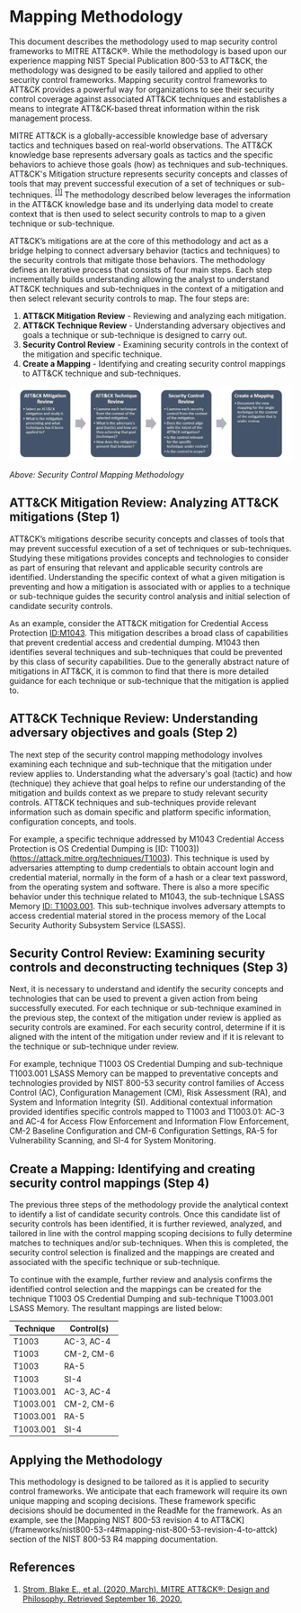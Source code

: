 # Mapping Methodology

This document describes the methodology used to map security control frameworks to MITRE ATT&CK®. While the methodology is based upon our experience mapping NIST Special Publication 800-53 to ATT&CK, the methodology was designed to be easily tailored and applied to other security control frameworks. Mapping security control frameworks to ATT&CK provides a powerful way for organizations to see their security control coverage against associated ATT&CK techniques and establishes a means to integrate ATT&CK-based threat information within the risk management process.  

MITRE ATT&CK is a globally-accessible knowledge base of adversary tactics and techniques based on real-world observations. The ATT&CK knowledge base represents adversary goals as tactics and the specific behaviors to achieve those goals (how) as techniques and sub-techniques. ATT&CK's Mitigation structure represents security concepts and classes of tools that may prevent successful execution of a set of techniques or sub-techniques. <sup>[[1]](https://attack.mitre.org/docs/ATTACK_Design_and_Philosophy_March_2020.pdf)</sup> The methodology described below leverages the information in the ATT&CK knowledge base and its underlying data model to create context that is then used to select security controls to map to a given technique or sub-technique.

ATT&CK’s mitigations are at the core of this methodology and act as a bridge helping to connect adversary behavior (tactics and techniques) to the security controls that mitigate those behaviors. The methodology defines an iterative process that consists of four main steps. Each step incrementally builds understanding allowing the analyst to understand ATT&CK techniques and sub-techniques in the context of a mitigation and then select relevant security controls to map. The four steps are:

1. **ATT&CK Mitigation Review** - Reviewing and analyzing each mitigation.
2. **ATT&CK Technique Review** - Understanding adversary objectives and goals a technique or sub-technique is designed to carry out.
3. **Security Control Review** - Examining security controls in the context of the mitigation and specific technique.
4. **Create a Mapping** - Identifying and creating security control mappings to ATT&CK technique and sub-techniques. 

<img src="/docs/mapping_overview.png" width="900px">

_Above: Security Control Mapping Methodology_

## ATT&CK Mitigation Review: Analyzing ATT&CK mitigations (Step 1)

ATT&CK’s mitigations describe security concepts and classes of tools that may prevent successful execution of a set of techniques or sub-techniques. Studying these mitigations provides concepts and technologies to consider as part of ensuring that relevant and applicable security controls are identified. Understanding the specific context of what a given mitigation is preventing and how a mitigation is associated with or applies to a technique or sub-technique guides the security control analysis and initial selection of candidate security controls.

As an example, consider the ATT&CK mitigation for Credential Access Protection [ID:M1043](https://attack.mitre.org/mitigations/M1043/). This mitigation describes a broad class of capabilities that prevent credential access and credential dumping. M1043 then identifies several techniques and sub-techniques that could be prevented by this class of security capabilities. Due to the generally abstract nature of mitigations in ATT&CK, it is common to find that there is more detailed guidance for each technique or sub-technique that the mitigation is applied to. 

## ATT&CK Technique Review: Understanding adversary objectives and goals (Step 2)

The next step of the security control mapping methodology involves examining each technique and sub-technique that the mitigation under review applies to. Understanding what the adversary's goal (tactic) and how (technique) they achieve that goal helps to refine our understanding of the mitigation and builds context as we prepare to study relevant security controls. ATT&CK techniques and sub-techniques provide relevant information such as domain specific and platform specific information, configuration concepts, and tools.

For example, a specific technique addressed by M1043 Credential Access Protection is OS Credential Dumping is [ID: T1003])(https://attack.mitre.org/techniques/T1003). This technique is used by adversaries attempting to dump credentials to obtain account login and credential material, normally in the form of a hash or a clear text password, from the operating system and software. There is also a more specific behavior under this technique related to M1043, the sub-technique LSASS Memory [ID: T1003.001](https://attack.mitre.org/techniques/T1003/001). This sub-technique involves adversary attempts to access credential material stored in the process memory of the Local Security Authority Subsystem Service (LSASS). 

## Security Control Review: Examining security controls and deconstructing techniques (Step 3)

Next, it is necessary to understand and identify the security concepts and technologies that can be used to prevent a given action from being successfully executed. For each technique or sub-technique examined in the previous step, the context of the mitigation under review is applied as security controls are examined. For each security control, determine if it is aligned with the intent of the mitigation under review and if it is relevant to the technique or sub-technique under review. 

For example, technique T1003 OS Credential Dumping and sub-technique T1003.001 LSASS Memory can be mapped to preventative concepts and technologies provided by NIST 800-53 security control families of Access Control (AC), Configuration Management (CM), Risk Assessment (RA), and System and Information Integrity (SI). Additional contextual information provided identifies specific controls mapped to T1003 and T1003.01: AC-3 and AC-4 for Access Flow Enforcement and Information Flow Enforcement, CM-2 Baseline Configuration and CM-6 Configuration Settings, RA-5 for Vulnerability Scanning, and SI-4 for System Monitoring.

## Create a Mapping: Identifying and creating security control mappings (Step 4)

The previous three steps of the methodology provide the analytical context to identify a list of candidate security controls. Once this candidate list of security controls has been identified, it is further reviewed, analyzed, and tailored in line with the control mapping scoping decisions to fully determine matches to techniques and/or sub-techniques. When this is completed, the security control selection is finalized and the mappings are created and associated with the specific technique or sub-technique.

To continue with the example, further review and analysis confirms the identified control selection and the mappings can be created for the technique T1003 OS Credential Dumping and sub-technique T1003.001 LSASS Memory. The resultant mappings are listed below: 

| Technique | Control(s) |
| ---------- | -------- |
| T1003 | AC-3, AC-4 |
| T1003	| CM-2, CM-6 |
| T1003	| RA-5 |
| T1003	| SI-4 |
| T1003.001 | AC-3, AC-4 |
| T1003.001	| CM-2, CM-6 |
| T1003.001	| RA-5 |
| T1003.001	| SI-4 |

## Applying the Methodology

This methodology is designed to be tailored as it is applied to security control frameworks. We anticipate that each framework will require its own unique mapping and scoping decisions. These framework specific decisions should be documented in the ReadMe for the framework. As an example, see the [Mapping NIST 800-53 revision 4 to ATT&CK] (/frameworks/nist800-53-r4#mapping-nist-800-53-revision-4-to-attck) section of the NIST 800-53 R4 mapping documentation. 

## References

1. [Strom, Blake E., et al. (2020, March). MITRE ATT&CK®: Design and Philosophy. Retrieved September 16, 2020.](https://attack.mitre.org/docs/ATTACK_Design_and_Philosophy_March_2020.pdf)
